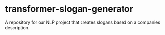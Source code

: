 # transformer-slogan-generator
A repository for our NLP project that creates slogans based on a companies description.
